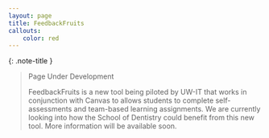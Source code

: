 ```yaml
---
layout: page
title: FeedbackFruits
callouts:
    color: red
---
```


{: .note-title }
> Page Under Development
>
> FeedbackFruits is a new tool being piloted by UW-IT that works in conjunction with Canvas to allows students to complete self-assessments and team-based learning assignments. We are currently looking into how the School of Dentistry could benefit from this new tool. More information will be available soon.

